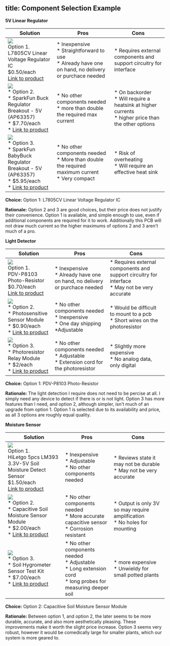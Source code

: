 title: Component Selection Example
---

**5V Linear Regulator**

| **Solution**                                                                                                                                                                                      | **Pros**                                                                                                                                    | **Cons**                                                                                            |
| ------------------------------------------------------------------------------------------------------------------------------------------------------------------------------------------------- | ------------------------------------------------------------------------------------------------------------------------------------------- | --------------------------------------------------------------------------------------------------- |
| ![](https://mm.digikey.com/Volume0/opasdata/d220001/medias/images/2660/497%7ETO220-3TO220AB%7E%7E3.JPG?hidebanner=true)<br>Option 1.<br> L7805CV Linear Voltage Regulator IC<br>$0.50/each<br>[Link to product](https://www.digikey.com/en/products/detail/stmicroelectronics/L7805CV/585964)| \* Inexpensive<br>\* Straightforward to use<br>\* Already have one on hand, no delivery or purchace needed                                               | \* Requires external components and support circuitry for interface |
| ![](https://www.sparkfun.com/media/catalog/product/cache/a793f13fd3d678cea13d28206895ba0c/2/1/21255-_COM_SparkFun_Buck_Regulator_Breakout-_01.jpg)<br>\* Option 2. <br>\* SparkFun Buck Regulator Breakout - 5V (AP63357) <br>\* $7.70/each <br>\* [Link to product](https://www.sparkfun.com/sparkfun-buck-regulator-breakout-5v-ap63357.html) | \* No other components needed <br>\* more than double the required max current | * On backorder <br>\* Will require a heatsink at higher currents <br>\* higher price than the other options                                                         |
| ![](https://m.media-amazon.com/images/I/51hF5gGM+sL._AC_SL1000_.jpg)<br>\* Option 3. <br>\* SparkFun BabyBuck Regulator Breakout - 5V (AP63357) <br>\* $5.95/each <br>\* [Link to product](https://www.sparkfun.com/sparkfun-babybuck-regulator-breakout-5v-ap63357.html) | \* No other components needed <br>\* More than double the required maximum current <br>\* Very compact | * Risk of overheating <br>\* Will require an effective heat sink                                                         |


**Choice:** Option 1: L7805CV Linear Voltage Regulator IC

**Rationale:** Option 2 and 3 are good choices, but their price does not justify their convenience. Option 1 is available, and simple enough to use, even if additional components are required for it to work. Additionally this PCB will not draw much current so the higher maximums of options 2 and 3 aren't much of a pro.





**Light Detector**

| **Solution**                                                                                                                                                                                      | **Pros**                                                                                                                                    | **Cons**                                                                                            |
| ------------------------------------------------------------------------------------------------------------------------------------------------------------------------------------------------- | ------------------------------------------------------------------------------------------------------------------------------------------- | --------------------------------------------------------------------------------------------------- |
| ![](https://mm.digikey.com/Volume0/opasdata/d220001/derivates/6/001/167/344/MFG_PDV-P8103_web%28640x640%29.jpg?hidebanner=true)<br>Option 1.<br> PDV-P8103 Photo-Resistor<br>$0.70/each<br>[Link to product](https://www.digikey.com/en/products/detail/advanced-photonix/PDV-P8103/480610)| \* Inexpensive<br>\* Already have one on hand, no delivery or purchace needed                                               | \* Requires external components and support circuitry for interface <br>\* May not be very accurate|
| ![](https://m.media-amazon.com/images/I/519BA67HsSL._SL1500_.jpg)<br>\* Option 2. <br>\* Photosensitive Sensor Module <br>\* $0.90/each <br>\* [Link to product](https://www.amazon.com/Regulator-Reducer-Converter-Aircraft-MP1584EN/dp/B0D4QD849J?crid=2LJGXRCXZ7P38&dib=eyJ2IjoiMSJ9.iNJpkDPQi-mw6UuWIejnrOmd4NL3vHD06uMb7jmFScNcL7zb0hTSoQZKuiVc0RAm38kf7VtMzU-HhXIlzREmnzFxNo33I0EDHN-8Z2JjdVnKxav1C92uCGTLa61SuxoxhhtpEXim9lfUvdqf0FscwJm5rZ4LDiRlH8-imXFPnUf6VDN5pCANd_NEg35h4LuSXn1l6lJnYf8EodoOQtX-c3tXIWOOcfp-252GOuZlAg0.dwvBu0H1Is_gbS-XDDX6mK23uJfsdYaYoQ7DP9F-sUY&dib_tag=se&keywords=5%2Bvolt%2Bregulator&qid=1760571075&sprefix=5%2Bvolt%2Bregulato%2Caps%2C200&sr=8-9&th=1) | \* No other components needed <br>\* Inexpensive <br> \* One day shipping <br>\*Adjustable| * Would be difficult to mount to a pcb <br>\*  Short wires on the photoresistor    |
| ![](https://m.media-amazon.com/images/I/71Ha20uxfcL._SL1500_.jpg)<br>\* Option 3. <br>\* Photoresistor Relay Module <br>\* $2/each <br>\* [Link to product](https://www.amazon.com/QCCAN-Photoresistor-Detection-Brightness-Automatic/dp/B0BYDQMHDT?crid=1D7SKOUZ4NSQH&dib=eyJ2IjoiMSJ9.zWYAmG9rauzx9hZbZkRHHxtJdadQRFZMuSBdtdHSyH_iwk-i9RlsSIQamzJEebL5n1nSsjYLGZLNoT9-8Ijsqzvc18JHhBObylEdix2jfixjhAFLhEFvD582wyASqGddfWL-5qipI4MPdZaZ6c_zHp0huKbFw5x3aUryLfchuFdfohijzn_Sj3hIK-S3ahdqt3EXd1k4oMropmURfLqi8ea7kXYv52ogMq7TlPAamnI.xrFOmadXFYF3RBUJHXBdYkPXqyRCTOrXAbwSCWVC8-0&dib_tag=se&keywords=photoresistor&qid=1760573228&sprefix=photoresisto%2Caps%2C221&sr=8-21&xpid=k6sA787OHONj3&th=1) | \* No other components needed <br>\* Adjustable<br>\* Extension cord for the photoresistor| * Slightly more expensive <br>\* No analog data, only digital                               |


**Choice:** Option 1: PDV-P8103 Photo-Resistor

**Rationale:** The light detection I require does not need to be percise at all. I simply need any device to detect if there is or is not light. Option 3 has more features than I need, and option 2, although simpler, isn't much of an upgrade from option 1. Option 1 is selected due to its availability and price, as all 3 options are roughly equal quality.




**Moisture Sensor**

| **Solution**                                                                                                                                                                                      | **Pros**                                                                                                                                    | **Cons**                                                                                            |
| ------------------------------------------------------------------------------------------------------------------------------------------------------------------------------------------------- | ------------------------------------------------------------------------------------------------------------------------------------------- | --------------------------------------------------------------------------------------------------- |
| ![](https://m.media-amazon.com/images/I/6173Blp+d6L._SL1100_.jpg)<br>Option 1.<br> HiLetgo 5pcs LM393 3.3V-5V Soil Moisture Detect Sensor<br>$1.50/each<br>[Link to product](https://www.amazon.com/HiLetgo-Moisture-Automatic-Watering-Arduino/dp/B01DKISKLO?crid=MU8H28WLZK40&dib=eyJ2IjoiMSJ9.Xfq8uIoVZ9V6ztLAl_tSXPEWybo3O_lI3A-ALgwVoCpWiDlhDwQdgdkDwmAVbV6q1Ho3-LhKMF9a6Co9L-LXD4fmdtaC-HrFVFOsotpAHsZYgfOypP3ElMTwGFkiMyWLHatDN72llRrBSXPrp7KQLgvZpOhA9AdVJIjFPvOE_6NnSOPFnH6W82YTcqaTg6vOTiPx5nH2vzVWYuNEv8WOsEhkRlWqMi0AGqexICJZn4lsvYM1OUpxdSrqP7BhuCSP1nmVGt_h4rRcXcbKNJJ9yxBk_CT5Y_BQhETmEpO4YTs.AfyqLLjVd_6g6YPn60cLapDJw2wsmaIbbk5pp0armK4&dib_tag=se&keywords=moisture+sensor+electronics&qid=1760574056&sprefix=moisture+sensor+electronics%2Caps%2C177&sr=8-8)| \* Inexpensive<br>\* Adjustable <br>\* No other components needed                                              | \* Reviews state it may not be durable <br>\* May not be very accurate|
| ![](https://m.media-amazon.com/images/I/61gPNMShOdL._SL1500_.jpg)<br>\* Option 2. <br>\* Capacitive Soil Moisture Sensor Module <br>\* $2.00/each <br>\* [Link to product](https://www.amazon.com/Capacitive-Moisture-Corrosion-Resistant-Detection/dp/B07SYBSHGX?crid=MU8H28WLZK40&dib=eyJ2IjoiMSJ9.Xfq8uIoVZ9V6ztLAl_tSXPEWybo3O_lI3A-ALgwVoCpWiDlhDwQdgdkDwmAVbV6q1Ho3-LhKMF9a6Co9L-LXD4fmdtaC-HrFVFOsotpAHsZYgfOypP3ElMTwGFkiMyWLHatDN72llRrBSXPrp7KQLgvZpOhA9AdVJIjFPvOE_6NnSOPFnH6W82YTcqaTg6vOTiPx5nH2vzVWYuNEv8WOsEhkRlWqMi0AGqexICJZn4lsvYM1OUpxdSrqP7BhuCSP1nmVGt_h4rRcXcbKNJJ9yxBk_CT5Y_BQhETmEpO4YTs.AfyqLLjVd_6g6YPn60cLapDJw2wsmaIbbk5pp0armK4&dib_tag=se&keywords=moisture+sensor+electronics&qid=1760574056&sprefix=moisture+sensor+electronics%2Caps%2C177&sr=8-6) | \* No other components needed <br>\* More accurate capacitive sensor <br> \* Corrosion resistant | * Output is only 3V so may require amplification <br>\*  No holes for mounting    |
| ![](https://m.media-amazon.com/images/I/61fr4cgw7hL._AC_SL1000_.jpg)<br>\* Option 3. <br>\* Soil Hygrometer Sensor Test Kit <br>\* $7.00/each <br>\* [Link to product](https://www.amazon.com/Icstation-Resistive-Soil-Moisture-Sensor/dp/B076DDWDJK?crid=MU8H28WLZK40&dib=eyJ2IjoiMSJ9.Xfq8uIoVZ9V6ztLAl_tSXPEWybo3O_lI3A-ALgwVoCpWiDlhDwQdgdkDwmAVbV6q1Ho3-LhKMF9a6Co9L-LXD4fmdtaC-HrFVFOsotpAHsZYgfOypP3ElMTwGFkiMyWLHatDN72llRrBSXPrp7KQLgvZpOhA9AdVJIjFPvOE_6NnSOPFnH6W82YTcqaTg6vOTiPx5nH2vzVWYuNEv8WOsEhkRlWqMi0AGqexICJZn4lsvYM1OUpxdSrqP7BhuCSP1nmVGt_h4rRcXcbKNJJ9yxBk_CT5Y_BQhETmEpO4YTs.AfyqLLjVd_6g6YPn60cLapDJw2wsmaIbbk5pp0armK4&dib_tag=se&keywords=moisture+sensor+electronics&qid=1760574056&sprefix=moisture+sensor+electronics%2Caps%2C177&sr=8-17) | \* No other components needed <br>\* Adjustable<br>\* Long extension cord<br>\* long probes for measuring deeper soil| * more expensive <br>\* Unwieldy for small potted plants                              |


**Choice:** Option 2: Capacitive Soil Moisture Sensor Module

**Rationale:** Between option 1, and option 2, the later seems to be more durable, accurate, and also more aesthetically pleasing. These improvements make it worth the slight price increase. Option 3 seems very robust, however it would be comedically large for smaller plants, which our system is more geared to.

